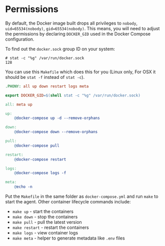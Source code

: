 # Permissions

By default, the Docker image built drops all privileges to `nobody`,
`uid=65534(nobody)`, `gid=65534(nobody)`. This means, you will need to
adjust the permissions by declaring `DOCKER_GID` used in the Docker
Compose configuration.

To find out the `docker.sock` group ID on your system:

~~~
# stat -c "%g" /var/run/docker.sock
128
~~~

You can use this `Makefile` which does this for you (Linux only, For OSX
it should be `stat -f` instead of `stat -c`).

```Makefile
.PHONY: all up down restart logs meta

export DOCKER_GID=$(shell stat -c "%g" /var/run/docker.sock)

all: meta up

up:
	@docker-compose up -d --remove-orphans

down:
	@docker-compose down --remove-orphans

pull:
	@docker-compose pull

restart:
	@docker-compose restart

logs:
	@docker-compose logs -f

meta:
	@echo -n
```

Put the `Makefile` in the same folder as `docker-compose.yml` and run
`make` to start the agent. Other container lifecycle commands include:

- `make up` - start the containers
- `make down` - stop the containers
- `make pull` - pull the latest version
- `make restart` - restart the containers
- `make logs` - view container logs
- `make meta` - helper to generate metadata like `.env` files

